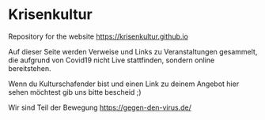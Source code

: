 # Krisenkultur
Repository for the website https://krisenkultur.github.io

Auf dieser Seite werden Verweise und Links zu Veranstaltungen gesammelt, die aufgrund von Covid19 nicht Live stattfinden,
sondern online bereitstehen.

Wenn du Kulturschafender bist und einen Link zu deinem Angebot hier sehen möchtest gib uns bitte bescheid ;)

Wir sind Teil der Bewegung https://gegen-den-virus.de/

